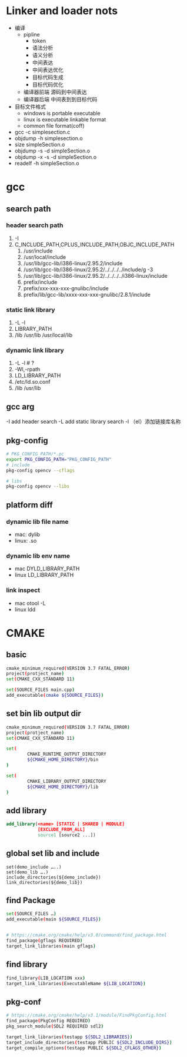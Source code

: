 # Linker and loader nots

* 编译
    * pipline
        * token
        * 语法分析
        * 语义分析
        * 中间表达
        * 中间表达优化
        * 目标代码生成
        * 目标代码优化
    * 编译器前端 源码到中间表达
    * 编译器后端 中间表到到目标代码
* 目标文件格式
    * windows is portable executable
    * linux is executable linkable format
    * common file format(coff)
* gcc -c simplesection.c
* objdump -h simplesection.o
* size simpleSection.o
* objdump -s -d simpleSection.o
* objdump -x -s -d simpleSection.o
* readelf -h simpleSection.o


# gcc

## search path
### header search path
1. -I
2. C_INCLUDE_PATH,CPLUS_INCLUDE_PATH,OBJC_INCLUDE_PATH
    1. /usr/include
    2. /usr/local/include
    3. /usr/lib/gcc-lib/i386-linux/2.95.2/include
    4. /usr/lib/gcc-lib/i386-linux/2.95.2/../../../../include/g -3
    5. /usr/lib/gcc-lib/i386-linux/2.95.2/../../../../i386-linux/include
    6. prefix/include
    7. prefix/xxx-xxx-xxx-gnulibc/include
    8. prefix/lib/gcc-lib/xxxx-xxx-xxx-gnulibc/2.8.1/include

### static link library
1. -L -l
2. LIBRARY_PATH
3. /lib /usr/lib /usr/local/lib

### dynamic link library
1. -L -l # ?
2. -Wl,-rpath
3. LD_LIBRARY_PATH
4. /etc/ld.so.conf
5. /lib /usr/lib

## gcc arg
-I add header search
-L add static library search 
-l （el）添加链接库名称

## pkg-config
```bash
# PKG_CONFIG_PATH/*.pc
export PKG_CONFIG_PATH="PKG_CONFIG_PATH"
# include
pkg-config opencv --cflags

# libs
pkg-config opencv --libs
```

## platform diff
### dynamic lib file name
- mac: dylib
- linux: .so
### dynamic lib env name
- mac DYLD_LIBRARY_PATH
- linux LD_LIBRARY_PATH
### link inspect
- mac otool -L 
- linux ldd 

# CMAKE

## basic
```bash
cmake_minimum_required(VERSION 3.7 FATAL_ERROR)
project(protject_name)
set(CMAKE_CXX_STANDARD 11)

set(SOURCE_FILES main.cpp)
add_executable(cmake ${SOURCE_FILES})
```
## set bin lib output dir
```bash
cmake_minimum_required(VERSION 3.7 FATAL_ERROR)
project(protject_name)
set(CMAKE_CXX_STANDARD 11)

set(
        CMAKE_RUNTIME_OUTPUT_DIRECTORY
        ${CMAKE_HOME_DIRECTORY}/bin
)

set(
        CMAKE_LIBRARY_OUTPUT_DIRECTORY
        ${CMAKE_HOME_DIRECTORY}/lib
)
```

## add library
```cmake
add_library(<name> [STATIC | SHARED | MODULE]
            [EXCLUDE_FROM_ALL]
            source1 [source2 ...])

```

## global set lib and include
```
set(demo_include …..)
set(demo_lib ….)
include_directories(${demo_include})
link_directories(${demo_lib})
```

## find Package
```bash
set(SOURCE_FILES …)
add_executable(main ${SOURCE_FILES})


# https://cmake.org/cmake/help/v3.0/command/find_package.html
find_package(gflags REQUIRED)
target_link_libraries(main gflags) 
```
## find library
```bash
find_library(LIB_LOCATION xxx)
target_link_libraries(ExecutableName ${LIB_LOCATION})
```

## pkg-conf
```bash
# https://cmake.org/cmake/help/v3.1/module/FindPkgConfig.html
find_package(PkgConfig REQUIRED)
pkg_search_module(SDL2 REQUIRED sdl2)

target_link_libraries(testapp ${SDL2_LIBRARIES})
target_include_directories(testapp PUBLIC ${SDL2_INCLUDE_DIRS})
target_compile_options(testapp PUBLIC ${SDL2_CFLAGS_OTHER})
```


